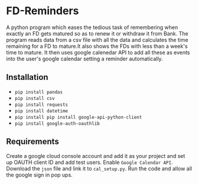 # FD-Reminders
A python program which eases the tedious task of remembering when exactly an FD gets matured so as to renew it or withdraw it from Bank.
The program reads data from a csv file with all the data and calculates the time remaining for a FD to mature.It also shows the FDs with less than a week's time to mature.
It then uses google calenedar API to add all these as events into the user's google calendar setting a reminder automatically.
## Installation
- `pip install pandas`
- `pip install csv`
- `pip install requests`
- `pip install datetime`
- `pip install pip install google-api-python-client`
- `pip install google-auth-oauthlib`
## Requirements
Create a google cloud console account and add it as your project and set up OAUTH client ID and add test users.
Enable `Google Calendar API`.
Download the `json` file and link it to `cal_setup.py`.
Run the code and allow all the google sign in pop ups.
